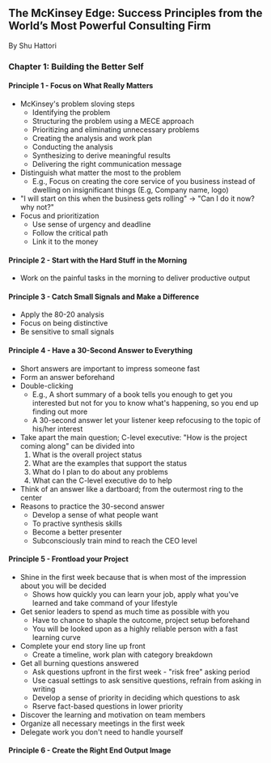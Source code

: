 ## The McKinsey Edge: Success Principles from the World’s Most Powerful Consulting Firm
By Shu Hattori

### Chapter 1: Building the Better Self

#### Principle 1 - Focus on What Really Matters

* McKinsey's problem sloving steps
  * Identifying the problem
  * Structuring the problem using a MECE approach
  * Prioritizing and eliminating unnecessary problems
  * Creating the analysis and work plan
  * Conducting the analysis
  * Synthesizing to derive meaningful results
  * Delivering the right communication message 
* Distinguish what matter the most to the problem
  * E.g., Focus on creating the core service of you business instead of dwelling on insignificant things (E.g, Company name, logo)
* "I will start on this when the business gets rolling" -> "Can I do it now? why not?"
* Focus and prioritization
  * Use sense of urgency and deadline
  * Follow the critical path
  * Link it to the money
 

#### Principle 2 - Start with the Hard Stuff in the Morning

* Work on the painful tasks in the morning to deliver productive output

#### Principle 3 - Catch Small Signals and Make a Difference

* Apply the 80-20 analysis
* Focus on being distinctive
* Be sensitive to small signals

#### Principle 4 - Have a 30-Second Answer to Everything

* Short answers are important to impress someone fast
* Form an answer beforehand
* Double-clicking
  * E.g., A short summary of a book tells you enough to get you interested but not for you to know what's happening, so you end up finding out more 
  * A 30-second answer let your listener keep refocusing to the topic of his/her interest
* Take apart the main question; C-level executive: "How is the project coming along" can be divided into
   1. What is the overall project status
   2. What are the examples that support the status
   3. What do I plan to do about any problems
   4. What can the C-level executive do to help
 * Think of an answer like a dartboard; from the outermost ring to the center
 * Reasons to practice the 30-second answer
   * Develop a sense of what people want
   * To practive synthesis skills
   * Become a better presenter
   * Subconsciously train mind to reach the CEO level
 
#### Principle 5 - Frontload your Project

 * Shine in the first week because that is when most of the impression about you will be decided
   * Shows how quickly you can learn your job, apply what you've learned and take command of your lifestyle
 * Get senior leaders to spend as much time as possible with you
   * Have to chance to shaple the outcome, project setup beforehand
   * You will be looked upon as a highly reliable person with a fast learning curve
 * Complete your end story line up front
   * Create a timeline, work plan with category breakdown
 * Get all burning questions answered
   *  Ask questions upfront in the first week - "risk free" asking period
   *  Use casual settings to ask sensitive questions, refrain from asking in writing
   *  Develop a sense of priority in deciding which questions to ask
   *  Rserve fact-based questions in lower priority  
  * Discover the learning and motivation on team members
  * Organize all necessary meetings in the first week
  * Delegate work you don't need to handle yourself
 
 #### Principle 6 - Create the Right End Output Image
 
